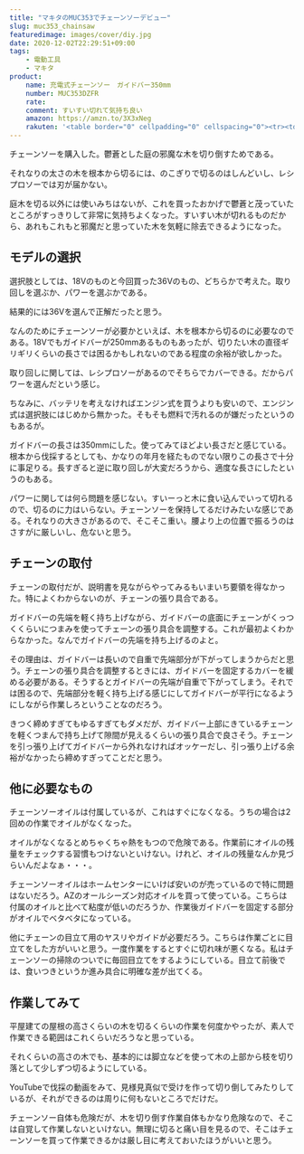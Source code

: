 ```yaml
---
title: "マキタのMUC353でチェーンソーデビュー"
slug: muc353_chainsaw
featuredimage: images/cover/diy.jpg
date: 2020-12-02T22:29:51+09:00
tags:
    - 電動工具
    - マキタ
product:
    name: 充電式チェーンソー　ガイドバー350mm
    number: MUC353DZFR
    rate: 
    comment: すいすい切れて気持ち良い
    amazon: https://amzn.to/3X3xNeg
    rakuten: '<table border="0" cellpadding="0" cellspacing="0"><tr><td><div style="border:1px solid #95a5a6;border-radius:.75rem;background-color:#FFFFFF;width:504px;margin:0px;padding:5px;text-align:center;overflow:hidden;"><table><tr><td style="width:240px"><a href="https://hb.afl.rakuten.co.jp/ichiba/195d397a.35aecea7.195d397b.0ae9c6b7/?pc=https%3A%2F%2Fitem.rakuten.co.jp%2Fmy-koguya%2Fmuc353dzfr%2F&link_type=picttext&ut=eyJwYWdlIjoiaXRlbSIsInR5cGUiOiJwaWN0dGV4dCIsInNpemUiOiIyNDB4MjQwIiwibmFtIjoxLCJuYW1wIjoicmlnaHQiLCJjb20iOjEsImNvbXAiOiJkb3duIiwicHJpY2UiOjEsImJvciI6MSwiY29sIjoxLCJiYnRuIjoxLCJwcm9kIjowLCJhbXAiOmZhbHNlfQ%3D%3D" target="_blank" rel="nofollow sponsored noopener" style="word-wrap:break-word;"  ><img src="https://hbb.afl.rakuten.co.jp/hgb/195d397a.35aecea7.195d397b.0ae9c6b7/?me_id=1260512&item_id=10016255&pc=https%3A%2F%2Fthumbnail.image.rakuten.co.jp%2F%400_mall%2Fmy-koguya%2Fcabinet%2F01657813%2F01681172%2Fimgrc0078031933.jpg%3F_ex%3D240x240&s=240x240&t=picttext" border="0" style="margin:2px" alt="[商品価格に関しましては、リンクが作成された時点と現時点で情報が変更されている場合がございます。]" title="[商品価格に関しましては、リンクが作成された時点と現時点で情報が変更されている場合がございます。]"></a></td><td style="vertical-align:top;width:248px;"><p style="font-size:12px;line-height:1.4em;text-align:left;margin:0px;padding:2px 6px;word-wrap:break-word"><a href="https://hb.afl.rakuten.co.jp/ichiba/195d397a.35aecea7.195d397b.0ae9c6b7/?pc=https%3A%2F%2Fitem.rakuten.co.jp%2Fmy-koguya%2Fmuc353dzfr%2F&link_type=picttext&ut=eyJwYWdlIjoiaXRlbSIsInR5cGUiOiJwaWN0dGV4dCIsInNpemUiOiIyNDB4MjQwIiwibmFtIjoxLCJuYW1wIjoicmlnaHQiLCJjb20iOjEsImNvbXAiOiJkb3duIiwicHJpY2UiOjEsImJvciI6MSwiY29sIjoxLCJiYnRuIjoxLCJwcm9kIjowLCJhbXAiOmZhbHNlfQ%3D%3D" target="_blank" rel="nofollow sponsored noopener" style="word-wrap:break-word;"  >★最大450円offクーポン★10/1 00:00〜10/6 9:59まで【マキタ】 36V(18V×2) 充電式チェンソー MUC353DZFR ガイドバー350mm 本体のみ　＜バッテリ・充電器別売＞【makita】</a><br><span >価格：27060円（税込、送料無料)</span> <span style="color:#BBB">(2020/10/1時点)</span></p><div style="margin:10px;"><a href="https://hb.afl.rakuten.co.jp/ichiba/195d397a.35aecea7.195d397b.0ae9c6b7/?pc=https%3A%2F%2Fitem.rakuten.co.jp%2Fmy-koguya%2Fmuc353dzfr%2F&link_type=picttext&ut=eyJwYWdlIjoiaXRlbSIsInR5cGUiOiJwaWN0dGV4dCIsInNpemUiOiIyNDB4MjQwIiwibmFtIjoxLCJuYW1wIjoicmlnaHQiLCJjb20iOjEsImNvbXAiOiJkb3duIiwicHJpY2UiOjEsImJvciI6MSwiY29sIjoxLCJiYnRuIjoxLCJwcm9kIjowLCJhbXAiOmZhbHNlfQ%3D%3D" target="_blank" rel="nofollow sponsored noopener" style="word-wrap:break-word;"  ><img src="https://static.affiliate.rakuten.co.jp/makelink/rl.svg" style="float:left;max-height:27px;width:auto;margin-top:0"></a><a href="https://hb.afl.rakuten.co.jp/ichiba/195d397a.35aecea7.195d397b.0ae9c6b7/?pc=https%3A%2F%2Fitem.rakuten.co.jp%2Fmy-koguya%2Fmuc353dzfr%2F%3Fscid%3Daf_pc_bbtn&link_type=picttext&ut=eyJwYWdlIjoiaXRlbSIsInR5cGUiOiJwaWN0dGV4dCIsInNpemUiOiIyNDB4MjQwIiwibmFtIjoxLCJuYW1wIjoicmlnaHQiLCJjb20iOjEsImNvbXAiOiJkb3duIiwicHJpY2UiOjEsImJvciI6MSwiY29sIjoxLCJiYnRuIjoxLCJwcm9kIjowLCJhbXAiOmZhbHNlfQ==" target="_blank" rel="nofollow sponsored noopener" style="word-wrap:break-word;"  ><div style="float:right;width:41%;height:27px;background-color:#bf0000;color:#fff!important;font-size:12px;font-weight:500;line-height:27px;margin-left:1px;padding: 0 12px;border-radius:16px;cursor:pointer;text-align:center;">楽天で購入</div></a></div></td></tr></table></div><br><p style="color:#000000;font-size:12px;line-height:1.4em;margin:5px;word-wrap:break-word"></p></td></tr></table>'
---
```


チェーンソーを購入した。鬱蒼とした庭の邪魔な木を切り倒すためである。

それなりの太さの木を根本から切るには、のこぎりで切るのはしんどいし、レシプロソーでは刃が届かない。

庭木を切る以外には使いみちはないが、これを買ったおかげで鬱蒼と茂っていたところがすっきりして非常に気持ちよくなった。すいすい木が切れるものだから、あれもこれもと邪魔だと思っていた木を気軽に除去できるようになった。

<!--more-->

## モデルの選択

選択肢としては、18Vのものと今回買った36Vのもの、どちらかで考えた。取り回しを選ぶか、パワーを選ぶかである。

結果的には36Vを選んで正解だったと思う。

なんのためにチェーンソーが必要かといえば、木を根本から切るのに必要なのである。18Vでもガイドバーが250mmあるものもあったが、切りたい木の直径ギリギリくらいの長さでは困るかもしれないのである程度の余裕が欲しかった。

取り回しに関しては、レシプロソーがあるのでそちらでカバーできる。だからパワーを選んだという感じ。

ちなみに、バッテリを考えなければエンジン式を買うよりも安いので、エンジン式は選択肢にはじめから無かった。そもそも燃料で汚れるのが嫌だったというのもあるが。

ガイドバーの長さは350mmにした。使ってみてほどよい長さだと感じている。根本から伐採するとしても、かなりの年月を経たものでない限りこの長さで十分に事足りる。長すぎると逆に取り回しが大変だろうから、適度な長さにしたというのもある。

パワーに関しては何ら問題を感じない。すいーっと木に食い込んでいって切れるので、切るのに力はいらない。チェーンソーを保持してるだけみたいな感じである。それなりの大きさがあるので、そこそこ重い。腰より上の位置で振るうのはさすがに厳しいし、危ないと思う。

## チェーンの取付

チェーンの取付だが、説明書を見ながらやってみるもいまいち要領を得なかった。特によくわからないのが、チェーンの張り具合である。

ガイドバーの先端を軽く持ち上げながら、ガイドバーの底面にチェーンがくっつくくらいにつまみを使ってチェーンの張り具合を調整する。これが最初よくわからなかった。なんでガイドバーの先端を持ち上げるのよと。

その理由は、ガイドバーは長いので自重で先端部分が下がってしまうからだと思う。チェーンの張り具合を調整するときには、ガイドバーを固定するカバーを緩める必要がある。そうするとガイドバーの先端が自重で下がってしまう。それでは困るので、先端部分を軽く持ち上げる感じにしてガイドバーが平行になるようにしながら作業しろということなのだろう。

きつく締めすぎてもゆるすぎてもダメだが、ガイドバー上部にきているチェーンを軽くつまんで持ち上げて隙間が見えるくらいの張り具合で良さそう。チェーンを引っ張り上げてガイドバーから外れなければオッケーだし、引っ張り上げる余裕がなかったら締めすぎってことだと思う。

## 他に必要なもの

チェーンソーオイルは付属しているが、これはすぐになくなる。うちの場合は2回めの作業でオイルがなくなった。

オイルがなくなるとめちゃくちゃ熱をもつので危険である。作業前にオイルの残量をチェックする習慣もつけないといけない。けれど、オイルの残量なんか見づらいんだよなぁ・・・。

チェーンソーオイルはホームセンターにいけば安いのが売っているので特に問題はないだろう。AZのオールシーズン対応オイルを買って使っている。こちらは付属のオイルと比べて粘度が低いのだろうか、作業後ガイドバーを固定する部分がオイルでベタベタになっている。

他にチェーンの目立て用のヤスリやガイドが必要だろう。こちらは作業ごとに目立てをした方がいいと思う。一度作業をするとすぐに切れ味が悪くなる。私はチェーンソーの掃除のついでに毎回目立てをするようにしている。目立て前後では、食いつきというか進み具合に明確な差が出てくる。

## 作業してみて

平屋建ての屋根の高さくらいの木を切るくらいの作業を何度かやったが、素人で作業できる範囲はこれくらいだろうなと思っている。

それくらいの高さの木でも、基本的には脚立などを使って木の上部から枝を切り落として少しずつ切るようにしている。

YouTubeで伐採の動画をみて、見様見真似で受けを作って切り倒してみたりしているが、それができるのは周りに何もないところでだけだ。

チェーンソー自体も危険だが、木を切り倒す作業自体もかなり危険なので、そこは自覚して作業しないといけない。無理に切ると痛い目を見るので、そこはチェーンソーを買って作業できるかは厳し目に考えておいたほうがいいと思う。